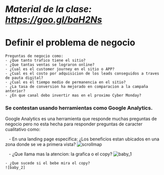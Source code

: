# *Material de la clase: https://goo.gl/baH2Ns*

# Definir el problema de negocio

    Preguntas de negocio como:
    - ¿Que tanto trafico tiene el sitio?
    - ¿Que tantas ventas se lograron online?
    - ¿Cual es el customer journey en el sitio o APP?
    - ¿Cual es el costo por adquisicion de los leads conseguidos a traves de pauta digital?
    - ¿Cual es el tiempo medio de permanencia en el sitio?
    - ¿La tasa de conversion ha mejorado en comparacion a la campaña anterior?
    - ¿En que canal debo invertir mas en el proximo Cyber Monday?

### Se contestan usando herramientas como Google Analytics. 
    
Google Analytics es una herramienta que responde muchas preguntas de negocio pero no esta hecha para responder preguntas de caracter cualitativo como:

    - En una landing page especifica: ¿Los beneficios estan ubicados en una zona donde se ve a primera vista?
    ![scrollmap] 
    
    - ¿Que llama mas la atencion: la grafica o el copy?
    ![baby_1]
    
    - ¿Que sucede si el bebe mira el copy?
    ![baby_2]
    
 




[scrollmap]: https://zarget.com/assets/images/banners/scrollmaps-hero.png
[baby_1]: https://cdn.thegood.com/wp-content/uploads/heatmaps-scrollmaps-clickmaps-2.png
[baby_2]: https://cdn.thegood.com/wp-content/uploads/heatmaps-scrollmaps-clickmaps-3.png
